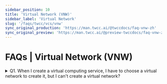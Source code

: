 ```yaml
---
sidebar_position: 10
title: 'Virtual Network (VNW)'
sidebar_label: 'Virtual Network'
slug: '/faqs/twcc/vcs/vnw'
sync_original_production: 'https://man.twcc.ai/@twccdocs/faq-vnw-zh' 
sync_original_preview: 'https://man.twcc.ai/@preview-twccdocs/faq-vnw-zh'
---
```


# FAQs | Virtual Network (VNW)

<details>

<summary> Q1. When I create a virtual computing service, I have to choose a virtual network to create it, but I can't create a virtual network?</summary>

- To [<ins>Create a Virtual Network</ins>](https://www.twcc.ai/doc?page=virtual_network), the user must be a  **`Tenant Admin`**. If you are a **`Tenant User`**ask the **`Tenant Admin`** to add your privileges or notify the **`Tenant Admin`** to create a virtual network.

</details>
